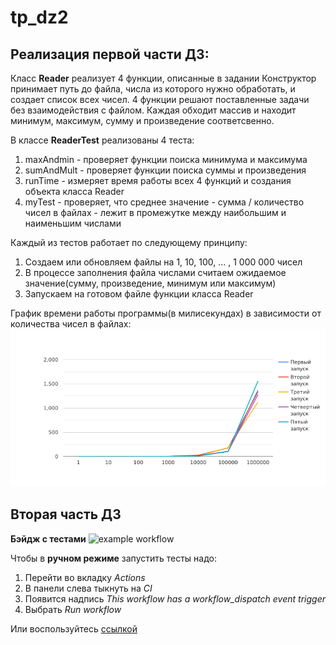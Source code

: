 # tp_dz2
## Реализация первой части ДЗ:
Класс **Reader** реализует 4 функции, описанные в задании
Конструктор принимает путь до файла, числа из которого нужно обработать, и создает список всех чисел.
4 функции решают поставленные задачи без взаимодействия с файлом. Каждая обходит массив и находит минимум, максимум, сумму и произведение соответсвенно.

В классе **ReaderTest** реализованы 4 теста:
1. maxAndmin - проверяет функции поиска минимума и максимума
2. sumAndMult - проверяет функции поиска суммы и произведения
3. runTime - измеряет время работы всех 4 функций и создания объекта класса Reader
4. myTest - проверяет, что среднее значение - сумма / количество чисел в файлах - лежит в промежутке между наибольшим и наименьшим числами

Каждый из тестов работает по следующему принципу:
1. Создаем или обновляем файлы на 1, 10, 100, ... , 1 000 000 чисел
2. В процессе заполнения файла числами считаем ожидаемое значение(сумму, произведение, минимум или максимум)
3. Запускаем на готовом файле функции класса Reader

График времени работы программы(в милисекундах) в зависимости от количества чисел в файлах:
![alt text](https://github.com/boltneva17/tp_dz2/blob/main/chart.png "Logo Title Text 1")

## Вторая часть ДЗ
**Бэйдж с тестами**
![example workflow](https://github.com/boltneva17/tp_dz2/actions/workflows/blank.yml/badge.svg)

Чтобы в **ручном режиме** запустить тесты надо:
1. Перейти во вкладку *Actions*
2. В панели слева тыкнуть на *CI*
3. Появится надпись *This workflow has a workflow_dispatch event trigger*
4. Выбрать *Run workflow*

Или воспользуйтесь [ссылкой](https://github.com/boltneva17/tp_dz2/actions/workflows/blank.yml)

   
